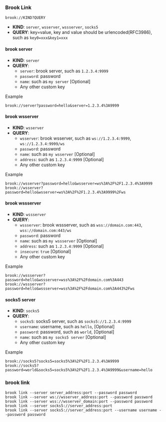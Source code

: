### Brook Link

```
brook://KIND?QUERY
```

-   **KIND**: `server`, `wsserver`, `wssserver`, `socks5`
-   **QUERY**: key=value, key and value should be urlencoded(RFC3986), such as `key0=xxx&key1=xxx`

#### brook server

-   **KIND**: `server`
-   **QUERY**:
    -   `server`: brook server, such as `1.2.3.4:9999`
    -   `password`: password
    -   `name`: such as `my server` [Optional]
    -   Any other custom key

Example

```
brook://server?password=hello&server=1.2.3.4%3A9999
```

#### brook wsserver

-   **KIND**: `wsserver`
-   **QUERY**:
    -   `wsserver`: brook wsserver, such as `ws://1.2.3.4:9999`, `ws://1.2.3.4:9999/ws`
    -   `password`: password
    -   `name`: such as `my wsserver` [Optional]
    -   `address`: such as `1.2.3.4:9999` [Optional]
    -   Any other custom key

Example

```
brook://wsserver?password=hello&wsserver=ws%3A%2F%2F1.2.3.4%3A9999
brook://wsserver?password=hello&wsserver=ws%3A%2F%2F1.2.3.4%3A9999%2Fws
```

#### brook wssserver

-   **KIND**: `wssserver`
-   **QUERY**:
    -   `wssserver`: brook wssserver, such as `wss://domain.com:443`, `wss://domain.com:443/ws`
    -   `password`: password
    -   `name`: such as `my wssserver` [Optional]
    -   `address`: such as `1.2.3.4:9999` [Optional]
    -   `insecure`: `true` [Optional]
    -   Any other custom key

Example

```
brook://wssserver?password=hello&wssserver=wss%3A%2F%2Fdomain.com%3A443
brook://wssserver?password=hello&wssserver=wss%3A%2F%2Fdomain.com%3A443%2Fws
```

#### socks5 server

-   **KIND**: `socks5`
-   **QUERY**:
    -   `socks5`: socks5 server, such as `socks5://1.2.3.4:9999`
    -   `username`: username, such as `hello`, [Optional]
    -   `password`: password, such as `world`, [Optional]
    -   `name`: such as `my socks5 server` [Optional]
    -   Any other custom key

Example

```
brook://socks5?socks5=socks5%3A%2F%2F1.2.3.4%3A9999
brook://socks5?password=world&socks5=socks5%3A%2F%2F1.2.3.4%3A9999&username=hello
```

### brook link

```
brook link --server server_address:port --password password
brook link --server ws://wsserver_address:port --password password
brook link --server wss://wsserver_domain:port --password password
brook link --server socks5://server_address:port
brook link --server socks5://server_address:port --username username --password password
```
